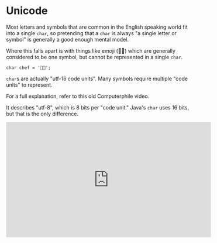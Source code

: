 # Unicode

Most letters and symbols that are common in the English speaking world fit into
a single `char`, so pretending that a `char` is always "a single
letter or symbol" is generally a good enough mental model.

Where this falls apart is with things like emoji (👨‍🍳) which are generally considered to be one symbol, but
cannot be represented in a single `char`.

```java,no_run
char chef = '👨‍🍳';
```

`char`s are actually "utf-16 code units". Many symbols require multiple "code units" to represent.

For a full explanation, refer to this old Computerphile video.

It describes "utf-8", which is 8 bits per "code unit." Java's `char`
uses 16 bits, but that is the only difference.

<iframe width="560" height="315" src="https://www.youtube.com/embed/MijmeoH9LT4" title="YouTube video player" frameborder="0" allow="accelerometer; autoplay; clipboard-write; encrypted-media; gyroscope; picture-in-picture; web-share" allowfullscreen></iframe>
